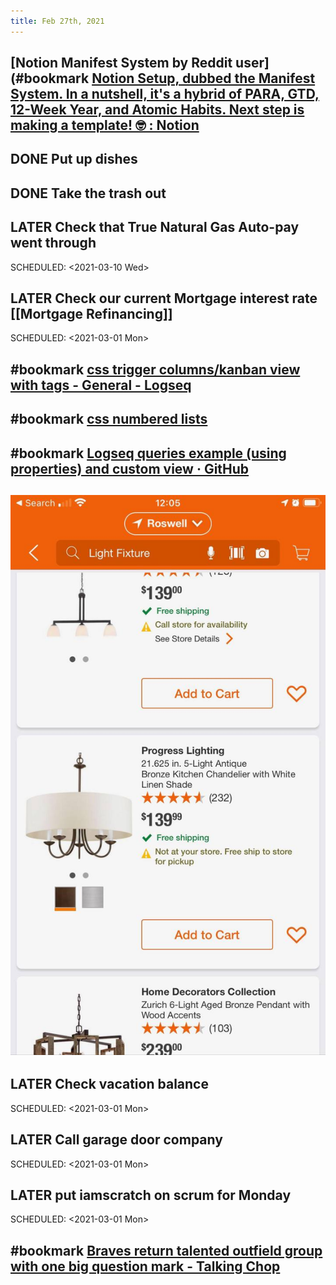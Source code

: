 ```yaml
---
title: Feb 27th, 2021
---
```


## [Notion Manifest System by Reddit user](#bookmark [Notion Setup, dubbed the Manifest System. In a nutshell, it&#x27;s a hybrid of PARA, GTD, 12-Week Year, and Atomic Habits. Next step is making a template! 🤓 : Notion](https://reddit.com/r/Notion/comments/ltde2w/notion_setup_dubbed_the_manifest_system_in_a/)
## DONE Put up dishes
## DONE Take the trash out
## LATER Check that True Natural Gas Auto-pay went through
SCHEDULED: <2021-03-10 Wed>
## LATER Check our current Mortgage interest rate [[Mortgage Refinancing]]
SCHEDULED: <2021-03-01 Mon>
## #bookmark [css trigger columns/kanban view with tags - General - Logseq](https://discuss.logseq.com/t/css-trigger-columns-kanban-view-with-tags/390)
## #bookmark [css numbered lists](https://twitter.com/hrdcrpxxx/status/1363052056324558848?s=21)
## #bookmark [Logseq queries example (using properties) and custom view  · GitHub](https://gist.github.com/tiensonqin/b319e19e6a1ef4659f24bb3b71d3d025)
## ![](./assets/202102271227.jpg)
## LATER Check vacation balance
SCHEDULED: <2021-03-01 Mon>
## LATER Call garage door company
SCHEDULED: <2021-03-01 Mon>
## LATER put iamscratch on scrum for Monday
SCHEDULED: <2021-03-01 Mon>
## #bookmark [Braves return talented outfield group with one big question mark - Talking Chop](https://www.talkingchop.com/2021/2/26/22300838/2021-atlanta-braves-season-preview-outfield-marcell-ozuna-ronald-acuna-jr-cristian-pache)
